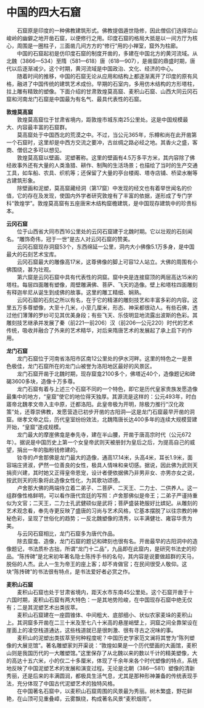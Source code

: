 # 中国的四大石窟  

&emsp;&emsp;石窟原是印度的一种佛教建筑形式。佛教提倡遁世隐修，因此僧侣们选择崇山峻岭的幽僻之地开凿石窟，以便修行之用。印度石窟的格局大抵是以一间方厅为核心，周围是一圈柱子，三面凿几间方方的“修行”用的小禅室，窟外为柱廊。  
&emsp;&emsp;中国的石窟起初是仿印度石窟的制度开凿的，多建在中国北方的黄河流域。从北魏（3866—534）至隋（581—618）唐（618—907），是凿窟的鼎盛时期，唐代以后逐渐减少。这个时期，黄河流域是中国政治、文化、经济的中心。  
&emsp;&emsp;随着时间的推移，中国的石窟无论从应用和结构上都逐渐离开了印度的原有风格，融进了中国传统的建筑艺术成份。早期的石室内，多用仿木结构的方形塔柱，拄上雕有精致的塑像。下面介绍的甘肃敦煌莫高窟、麦积山石窟、山西大同云冈石窟和河南龙门石窟是中国最为有名气、最具代表性的石窟。  

**敦煌莫高窟**  
&emsp;&emsp;敦煌莫高窟位于甘肃省境内，距敦煌市城东南25公里处。这是中国规模最大、内容最丰富的石窟群。  
&emsp;&emsp;莫高窟处于中国西北的荒漠之中。不过，当公元365年，乐樽和尚在此开凿第一个石窟时，这里却是中西方交流之要冲，古丝绸之路必经之地。其香火之盛，客商、僧侣之多可以想见。  
&emsp;&emsp;敦煌莫高窟以壁画、泥塑著称。这里的壁画有4.5万多平方米，其内容除了佛经故事外还有大量的人类渔猎、耕作、制陶的生活场景；也描绘了当时的生产交通工具，如车船、农具、织机等；还保留了大量的亭台楼阁、塔寺店铺、桥梁水榭等古建筑形象。  
&emsp;&emsp;除壁画和泥塑，莫高窟藏经洞（第17窟）中发现的经文也有着举世闻名的价值，它的存在及发现，使国内外学者研究敦煌有了丰富的依据，遂形成了专门学科“敦煌学”。敦煌莫高窟有五座唐宋木结构窟檐建筑，是中国现存建筑中的珍贵标本。  

**云冈石窟**  
&emsp;&emsp;位于山西省大同市西16公里处的云冈石窟建于北魏时期。它以壮观的石刻闻名。“雕饰奇伟，冠于一世”是古人对云冈石窟的赞美。  
&emsp;&emsp;云冈石窟现存洞窟53个，东西绵延一公里，洞内大小佛像5.1万多身，是中国最大的石刻艺术宝库。  
&emsp;&emsp;云冈石窟最大的雕像高17米，这尊佛像的脚上可容12人站立。大佛的周围有小佛围绕，甚为壮观。  
&emsp;&emsp;第六窟是云冈石窟中具有代表性的洞窟。窟中央是连接窟顶的两层高达15米的塔柱。每层四面雕有塑像，周壁雕满佛、菩萨、飞天的造像。壁上和塔柱四面雕刻有释迦牟尼从诞生到成佛的故事。这里的雕工精细、娴熟。  
&emsp;&emsp;云冈石窟的石刻之所以有名，在于它的精湛的雕刻技艺和丰富多彩的内容。这里五万多尊塑像，大至十几米，小至几厘米，形态、神采都很动人。有些石佛，透过他们薄薄的罗纱可见其优美身段；有些飞天、乐伎明显地流露出波斯的色彩。其雕刻技艺继承并发展了秦（前221—前206）汉（前206—公元220）时代的艺术传统，吸收并融合了外来的艺术精华，对后来隋唐艺术的发展起了承上启下的作用。  

**龙门石窟**  
&emsp;&emsp;龙门石窟位于河南省洛阳市区南12公里处的伊水河畔。这里的特色之一是景色极佳，龙门石窟所在的龙门山被誉为洛阳地区最好的风景区。  
&emsp;&emsp;龙门石窟开凿于北魏时期，现存窟龛2100多个，佛塔近40个，造像题记和碑碣3600多块，造像十万多尊。  
&emsp;&emsp;龙门石窟有着与上述三个石窟不同的一个特色，即它是历代皇家贵族发愿造像最集中的地方，“皇窟”使它的地位得天独厚。其源流是这样的：公元493年，时白寤帝北魏孝文帝入主中原，迁都洛阳。此皇帝极为开明，除极力推行“汉化政策”处，还尊崇佛教，发愿营造已初步开凿的古阳洞—这是龙门石窟最早开凿的洞窟。继孝文帝之后，历代皇室纷纷效法，北魏隋唐长达400多年的连续大规模营建开始，“皇窟”遂成规模。  
&emsp;&emsp;龙门最大的摩崖佛龛是奉先寺，建在半山腰，开凿于唐高宗时代（公元672年）。据说是中国历史上第一个女皇帝武则天被册封为皇后之后，为提高自己的威望，捐出一年的脂粉钱修建的。  
&emsp;&emsp;钕寺的卢舍那佛是龙门最大的造像，通高17.14米，头高4米，耳长1.9米，面容端庄贤淑，俨然一位善良的女性，极具人情味和亲切感。据说，因此佛为武则天捐资兴建，其时她又正得皇帝恩宠，设计者便依据佛乃非男非女、亦男亦女之说，按武则天的形象将此造像女性化，为其歌功颂德。  
&emsp;&emsp;卢舍那大佛的两端侍立着二弟子、二菩萨、二天王、二力士、二供养人。这一组群像性格鲜明，可以看作唐代宫廷的写照：卢舍那佛似是帝王；二弟子严谨持重似为文官；二天王，二力士孔武健硕似是武将；菩萨盛装艳服好比嫔妃。从雕刻的艺术观念看，奉先寺更反映了盛唐的习尚与艺术风格，它基本摆脱了以往宗教的神秘色彩，呈现了世俗化的趋势；一反北魏塑像的清秀，以丰满健壮、雍容华贵为美。  
&emsp;&emsp;与云冈石窟相比，龙门石窟多为唐代作品。  
&emsp;&emsp;除去窟龛、造像，龙门石窟的题记和碑刻也很有名。开凿最早的古阳洞中的造像题记，书法质朴古拙，所谓“龙门十二品”，九品即在此窟内，是研究书法史的珍品。“陈抟碑”是北宋初年著名隐士陈抟手书的名句，其内容是说要做超群的天马，脱俗的人杰。此人一生为帝王的座上客；却不肯做官；在民间很受人敬仰。这块“陈抟碑”的书法很有特点，是书法爱好者必赏之作。  

**麦积山石窟**  
&emsp;&emsp;麦积山石窟也处于甘肃省境内，距天水市东南45公里处。这个石窟开凿于十六国时期，麦积山石窟有两大特色：一是其地势险峻，在中国现存石窟中绝无仅有；二是其泥塑艺术出类拔萃。  
&emsp;&emsp;麦积山石窟建在一座圆锥体、中间粗大、底部细小、状似农家麦垛的麦积山上。其洞窟多开凿在二三十米及至七八十米高的悬崖峭壁上，洞窟之间全靠架设在崖面上的凌空栈道通达，这些栈道就已是很刺激、很有寻古之况味的事。  
&emsp;&emsp;麦积山的泥塑出类拔萃至何种程度呢？中国历史学家范文澜将其誉为“陈列塑像的大展览馆”。著名雕塑家刘开渠说：“敦煌如果是一个历代壁画的大画馆，麦积山则是我国历代的一大雕塑馆。”这里保存了从北魏以来的数以千计的精美塑像，大的高达十五六米，小的仅二十多厘米，体现了千余年来各个时代塑像的特点，系统地反映了中国泥塑艺术的发展和演变过程。无论是北朝（386—581）塑像的清新秀丽，还是后来的丰满圆润，都极具生活气息，尤其是那种形神兼备的传统表现手法，充分体现了中国古代泥塑艺术的独特风格。  
&emsp;&emsp;在中国著名石窟中，以麦积山石窟周围的风景最为秀丽。树木繁盛，野花鲜艳，在山顶可见重叠嶂，云雾飘绕，构成著名风景“麦积烟雨”。  
